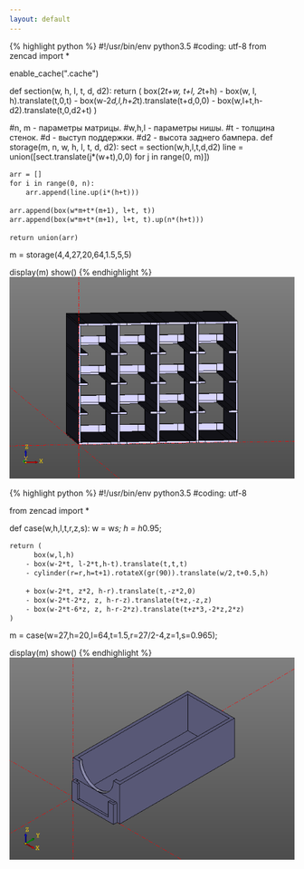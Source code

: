 ```yaml
---
layout: default
---
```


{% highlight python %}
#!/usr/bin/env python3.5
#coding: utf-8
from zencad import *

enable_cache(".cache")

def section(w, h, l, t, d, d2):
	return (
		  box(2*t+w, t+l, 2*t+h)
		- box(w, l, h).translate(t,0,t)
		- box(w-2*d,l,h+2*t).translate(t+d,0,0)
		- box(w,l+t,h-d2).translate(t,0,d2+t)
	)

#n, m - параметры матрицы.
#w,h,l - параметры нишы.
#t - толщина стенок.
#d - выступ поддержки.
#d2 - высота заднего бампера.
def storage(m, n, w, h, l, t, d, d2):
	sect = section(w,h,l,t,d,d2)
	line = union([sect.translate(j*(w+t),0,0) for j in range(0, m)])

	arr = []
	for i in range(0, n):
		arr.append(line.up(i*(h+t)))

	arr.append(box(w*m+t*(m+1), l+t, t))
	arr.append(box(w*m+t*(m+1), l+t, t).up(n*(h+t)))

	return union(arr)

m = storage(4,4,27,20,64,1.5,5,5)

display(m)
show()
{% endhighlight %}
![sphere.png](../images/storage.png)


{% highlight python %}
#!/usr/bin/env python3.5
#coding: utf-8

from zencad import *

def case(w,h,l,t,r,z,s):
	w = w*s;
	h = h*0.95;
	
	return (
		  box(w,l,h)
		- box(w-2*t, l-2*t,h-t).translate(t,t,t)
		- cylinder(r=r,h=t+1).rotateX(gr(90)).translate(w/2,t+0.5,h)

		+ box(w-2*t, z*2, h-r).translate(t,-z*2,0)
		- box(w-2*t-2*z, z, h-r-z).translate(t+z,-z,z)
		- box(w-2*t-6*z, z, h-r-2*z).translate(t+z*3,-2*z,2*z)
	)

m = case(w=27,h=20,l=64,t=1.5,r=27/2-4,z=1,s=0.965);

display(m)
show()
{% endhighlight %}
![sphere.png](../images/case.png)